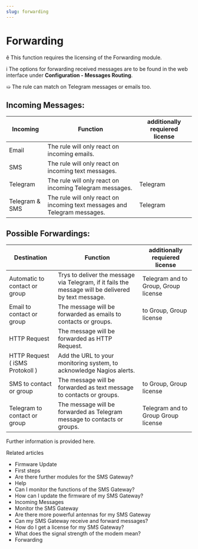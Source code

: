 ```yaml
---
slug: forwarding
---
```


# Forwarding

ê This function requires the licensing of the Forwarding module.

i The options for forwarding received messages are to be found in the web
interface under **Configuration - Messages Routing**.

➯ The rule can match on Telegram messages or emails too.

## Incoming Messages:

**Incoming** | **Function** | additionally requiered license  
---|---|---  
Email | The rule will only react on incoming emails. |   
SMS | The rule will only react on incoming text messages. |   
Telegram  | The rule will only react on incoming Telegram messages. | Telegram  
Telegram & SMS  | The rule will only react on incoming text messages and Telegram messages. | Telegram  
  
## Possible Forwardings:

**Destination** | **Function** | additionally requiered license  
---|---|---  
Automatic to contact or group  | Trys to deliver the message via Telegram, if it fails the message will be delivered by text message. | Telegram and to Group, Group license   
Email to contact or group  | The message will be forwarded as emails to contacts or groups. | to Group, Group license   
HTTP Request  | The message will be forwarded as HTTP Request. |   
HTTP Request ( iSMS Protokoll )  | Add the URL to your monitoring system, to acknowledge Nagios alerts. |   
SMS to contact or group  | The message will be forwarded as text message to contacts or groups. | to Group, Group license   
Telegram to contact or group  | The message will be forwarded as Telegram message to contacts or groups. |  Telegram and to Group Group license   
  
Further information is provided here.

Related articles

  * Firmware Update
  * First steps 
  * Are there further modules for the SMS Gateway?
  * Help
  * Can I monitor the functions of the SMS Gateway?
  * How can I update the firmware of my SMS Gateway?
  * Incoming Messages
  * Monitor the SMS Gateway
  * Are there more powerful antennas for my SMS Gateway
  * Can my SMS Gateway receive and forward messages?
  * How do I get a license for my SMS Gateway?
  * What does the signal strength of the modem mean?
  * Forwarding

